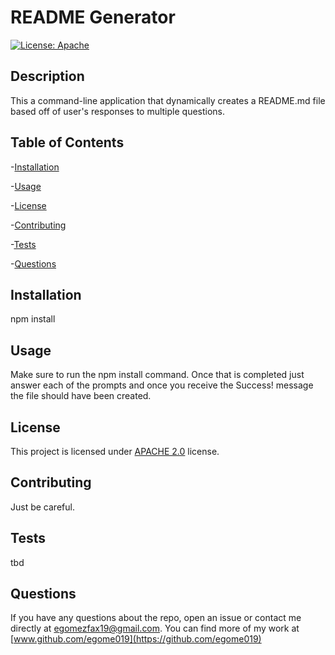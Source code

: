 # README Generator

  [![License: Apache](https://img.shields.io/badge/License-Apache-yellow.svg)](https://opensource.org/licenses/Apache-2.0)

  ## Description

  This a command-line application that dynamically creates a README.md file based off of user's responses to multiple questions.

  ## Table of Contents

  -[Installation](#installation)

  -[Usage](#Usage)

  -[License](#license)

  -[Contributing](#contributing)

  -[Tests](#tests)

  -[Questions](#questions)

  ## Installation

  npm install

  ## Usage

  Make sure to run the npm install command. Once that is completed just answer each of the prompts and once you receive the Success! message the file should have been created.

  ## License

  This project is licensed under [APACHE 2.0](https://opensource.org/licenses/Apache-2.0) license.

  ## Contributing

  Just be careful.

  ## Tests

  tbd

  ## Questions

  If you have any questions about the repo, open an issue or contact me directly at egomezfax19@gmail.com. You can find more of my work at [www.github.com/egome019](https://github.com/egome019)

  